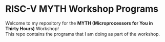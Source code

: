 # RISC-V MYTH Workshop Programs

Welcome to my repository for the **MYTH (Microprocessors for You in Thirty Hours)** Workshop!  
This repo contains the programs that I am doing as part of the workshop.
